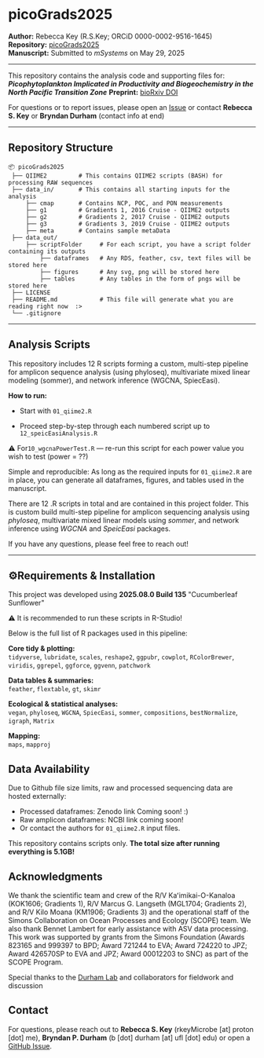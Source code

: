 

# picoGrads2025

**Author:** Rebecca Key (R.S.Key; ORCiD 0000-0002-9516-1645)  
**Repository:** [picoGrads2025](https://github.com/rkeyMicrobe/picoGrads2025)  
**Manuscript:** Submitted to *mSystems* on May 29, 2025

---

This repository contains the analysis code and supporting files for:  
**_Picophytoplankton Implicated in Productivity and Biogeochemistry in the North Pacific Transition Zone_**
**Preprint:** [bioRxiv DOI](https://doi.org/10.1101/2025.05.29.656823)

For questions or to report issues, please open an [Issue](https://github.com/rkeyMicrobe/picoGrads2025/issues) or contact **Rebecca S. Key** or **Bryndan Durham** (contact info at end)

---

## Repository Structure

```plaintext
📦 picoGrads2025
 ├── QIIME2         # This contains QIIME2 scripts (BASH) for processing RAW sequences 
 ├── data_in/       # This contains all starting inputs for the analysis
     ├── cmap       # Contains NCP, POC, and PON measurements
     ├── g1         # Gradients 1, 2016 Cruise - QIIME2 outputs
     ├── g2         # Gradients 2, 2017 Cruise - QIIME2 outputs
     ├── g3         # Gradients 3, 2019 Cruise - QIIME2 outputs
     ├── meta       # Contains sample metaData
 ├── data_out/
     ├── scriptFolder     # For each script, you have a script folder containing its outputs
         ├── dataframes   # Any RDS, feather, csv, text files will be stored here
         ├── figures      # Any svg, png will be stored here
         ├── tables       # Any tables in the form of pngs will be stored here
 ├── LICENSE
 ├── README.md            # This file will generate what you are reading right now  :>
 └── .gitignore
```

---

## Analysis Scripts

This repository includes 12 R scripts forming a custom, multi-step pipeline for amplicon sequence analysis (using phyloseq), multivariate mixed linear modeling (sommer), and network inference (WGCNA, SpiecEasi).

**How to run:**

- Start with `01_qiime2.R`

- Proceed step-by-step through each numbered script up to `12_speicEasiAnalysis.R`

⚠️ For`10_wgcnaPowerTest.R` — re-run this script for each power value you wish to test (power = ??)

Simple and reproducible: As long as the required inputs for `01_qiime2.R` are in place, you can generate all dataframes, figures, and tables used in the manuscript.


There are 12 .R scripts in total and are contained in this project folder. This is custom build multi-step pipeline for amplicon sequencing analysis using *phyloseq*, multivariate mixed linear models using *sommer*, and network inference using *WGCNA* and *SpeicEasi* packages. 

If you have any questions, please feel free to reach out!

---

## ⚙Requirements & Installation

This project was developed using **2025.08.0 Build 135** "Cucumberleaf Sunflower"

⚠️ It is recommended to run these scripts in R-Studio! 

Below is the full list of R packages used in this pipeline:

**Core tidy & plotting:**  
`tidyverse`, `lubridate`, `scales`, `reshape2`, `ggpubr`, `cowplot`, `RColorBrewer`, `viridis`, `ggrepel`, `ggforce`, `ggvenn`, `patchwork`

**Data tables & summaries:**  
`feather`, `flextable`, `gt`, `skimr`

**Ecological & statistical analyses:**  
`vegan`, `phyloseq`, `WGCNA`, `SpiecEasi`, `sommer`, `compositions`, `bestNormalize`, `igraph`, `Matrix`

**Mapping:**  
`maps`, `mapproj`

## Data Availability

Due to Github file size limits, raw and processed sequencing data are hosted externally:  
- Processed dataframes: Zenodo link Coming soon! :) 
- Raw amplicon dataframes: NCBI link coming soon!
- Or contact the authors for `01_qiime2.R` input files.

This repository contains scripts only. **The total size after running everything is 5.1GB!** 

## Acknowledgments

We thank the scientific team and crew of the R/V Kaʻimikai-O-Kanaloa (KOK1606; Gradients 1), R/V
Marcus G. Langseth (MGL1704; Gradients 2), and R/V Kilo Moana (KM1906; Gradients 3) and the
operational staff of the Simons Collaboration on Ocean Processes and Ecology (SCOPE) team. We also
thank Bennet Lambert for early assistance with ASV data processing. This work was supported by
grants from the Simons Foundation (Awards 823165 and 999397 to BPD; Award 721244 to EVA;
Award 724220 to JPZ; Award 426570SP to EVA and JPZ; Award 00012203 to SNC) as part of the
SCOPE Program.

Special thanks to the [Durham Lab](https://durhamlab.org/) and collaborators for fieldwork and discussion

## Contact

For questions, please reach out to **Rebecca S. Key** (rkeyMicrobe [at] proton [dot] me), **Bryndan P. Durham** (b [dot] durham [at] ufl [dot] edu) or open a [GitHub Issue](https://github.com/rkeyMicrobe/picoGrads2025/issues).



